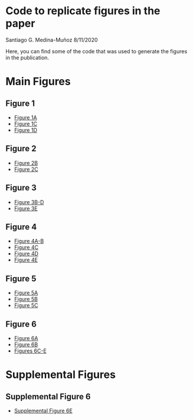 Code to replicate figures in the paper
================
Santiago G. Medina-Muñoz
8/11/2020

Here, you can find some of the code that was used to generate the
figures in the publication.

# Main Figures

## Figure 1

  - [Figure
    1A](paper-analysis/191005-EvaluateModelLearningCurve/06-plots.R)
  - [Figure
    1C](paper-analysis/191210-1nucOutOfFrameRepoterGopalData/01-plot.R)
  - [Figure 1D](paper-analysis/191107-PredictReporterPairs/plot.R)

## Figure 2

  - [Figure
    2B](paper-analysis/191010-PredictStabilityInMZT/03_predictions_mzt.R)
  - [Figure
    2C](results/19-07-15-OptimalityStrongestPredictorOfMrnaStability/plot_results.R)

## Figure 3

  - [Figure
    3B-D](paper-analysis/191010-PredictStabilityInMZT/04_residualAnalusisMir430.R)
  - [Figure
    3E](paper-analysis/191012-Fig02SylamerAnalysis/04_plotM5cAndM6Amotifs.R)

## Figure 4

  - [Figure 4A-B](results/19-08-19-OverlapFinal/02-mzt_overlap.R)
  - [Figure 4C](results/19-08-19-OverlapFinal/04-mouse_overlap.R)
  - [Figure
    4D](results/19-08-19-OverlapFinal/03-overlap-mammalianMicroRNAs.R)
  - [Figure
    4E](results/19-08-19-OverlapFinal/05-plotMajoExperimentalResults.R)

## Figure 5

  - [Figure
    5A](paper-analysis/200305-MDIZER_mir430_OPtimality/analysis-DICER-boostrap.R)
  - [Figure
    5B](paper-analysis/200513-InteractionOptimalityMir430/02-interaction_fish.R)
  - [Figure
    5C](paper-analysis/200608-InteractionOptimalityMirArielome/200724-Analysis/02-InteractionBoostrap.R)

## Figure 6

  - [Figure
    6A](results/19-08-28-Fig04EvoAnalysis/03-plot_optimality_levels_in_miR430_targets.R)
  - [Figure
    6B](results/19-08-28-Fig04EvoAnalysis/04-model_of_mir430_enrichment.R)
  - [Figures
    6C-E](results/19-08-28-Fig04EvoAnalysis/conservation-analysis-ortologs.R)

# Supplemental Figures

## Supplemental Figure 6

  - [Supplemental Figure
    6E](paper-analysis/200608-InteractionOptimalityMirArielome/200724-Analysis/01-optimality.R)
